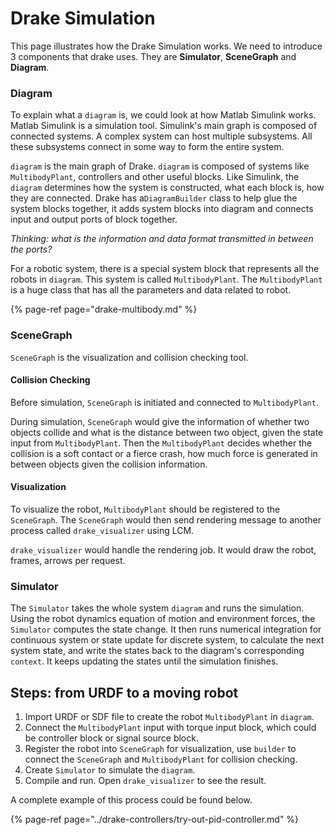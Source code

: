 # Drake Simulation

This page illustrates how the Drake Simulation works. We need to introduce 3 components that drake uses. They are **Simulator**, **SceneGraph** and **Diagram**.

### Diagram

To explain what a `diagram` is, we could look at how Matlab Simulink works. Matlab Simulink is a simulation tool. Simulink's main graph is composed of connected systems. A complex system can host multiple subsystems. All these subsystems connect in some way to form the entire system.

`diagram` is the main graph of Drake. `diagram` is composed of systems like `MultibodyPlant`, controllers and other useful blocks. Like Simulink, the `diagram` determines how the system is constructed, what each block is, how they are connected. Drake has a`DiagramBuilder` class to help glue the system blocks together, it adds system blocks into diagram and connects input and output ports of block together.

_Thinking: what is the information and data format transmitted in between the ports?_

For a robotic system, there is a special system block that represents  all the robots in `diagram`. This system is called `MultibodyPlant`. The `MultibodyPlant` is a huge class that has all the parameters and data related to robot.

{% page-ref page="drake-multibody.md" %}

### SceneGraph

`SceneGraph` is the visualization and collision checking tool. 

#### Collision Checking

Before simulation, `SceneGraph` is initiated and connected to `MultibodyPlant`. 

During simulation, `SceneGraph` would give the information of whether two objects collide and what is the distance between two object, given the state input from `MultibodyPlant`. Then the `MultibodyPlant` decides whether the collision is a soft contact or a fierce crash, how much force is generated in between objects given the collision information.

#### Visualization

To visualize the robot, `MultibodyPlant` should be registered to the `SceneGraph`. The `SceneGraph` would then send rendering message to another process called `drake_visualizer` using LCM.

`drake_visualizer` would handle the rendering job. It would draw the robot, frames, arrows per request.

### Simulator

The `Simulator` takes the whole system `diagram` and runs the simulation. Using the robot dynamics equation of motion and environment forces, the `Simulator` computes the state change. It then runs numerical integration for continuous system or state update for discrete system, to calculate the next system state, and write the states back to the diagram's corresponding `context`. It keeps updating the states until the simulation finishes.

## Steps: from URDF to a moving robot

1. Import URDF or SDF file to create the robot `MultibodyPlant` in `diagram`.
2. Connect the `MultibodyPlant` input with torque input block, which could be controller block or signal source block.
3. Register the robot into `SceneGraph` for visualization, use `builder` to connect the `SceneGraph` and `MultibodyPlant` for collision checking.
4. Create `Simulator` to simulate the `diagram`.
5. Compile and run. Open `drake_visualizer` to see the result.

A complete example of this process could be found below.

{% page-ref page="../drake-controllers/try-out-pid-controller.md" %}

